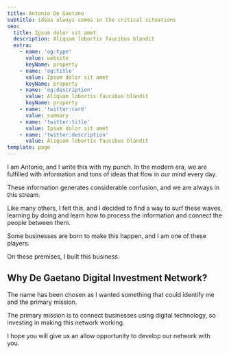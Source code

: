```yaml
---
title: Antonio De Gaetano
subtitle: ideas always comes in the critical situations
seo:
  title: Ipsum dolor sit amet
  description: Aliquam lobortis faucibus blandit
  extra:
    - name: 'og:type'
      value: website
      keyName: property
    - name: 'og:title'
      value: Ipsum dolor sit amet
      keyName: property
    - name: 'og:description'
      value: Aliquam lobortis faucibus blandit
      keyName: property
    - name: 'twitter:card'
      value: summary
    - name: 'twitter:title'
      value: Ipsum dolor sit amet
    - name: 'twitter:description'
      value: Aliquam lobortis faucibus blandit
template: page
---
```

I am Antonio, and I write this with my punch. In the modern era, we are fulfilled with information and tons of ideas that flow in our mind every day. 

These information generates considerable confusion, and we are always in this stream. 

Like many others, I felt this, and I decided to find a way to surf these waves, learning by doing and learn how to process the information and connect the people between them.

Some businesses are born to make this happen, and I am one of these players. 

On these premises, I built this business. 

## Why De Gaetano Digital Investment Network? 

The name has been chosen as I wanted something that could identify me and the primary mission. 

The primary mission is to connect businesses using digital technology, so investing in making this network working. 

I hope you will give us an allow opportunity to develop our network with you. 



 
